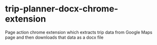 # trip-planner-docx-chrome-extension
Page action chrome extension which extracts trip data from Google Maps page and then downloads that data as a docx file
